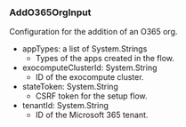 ### AddO365OrgInput
Configuration for the addition of an O365 org.

- appTypes: a list of System.Strings
  - Types of the apps created in the flow.
- exocomputeClusterId: System.String
  - ID of the exocompute cluster.
- stateToken: System.String
  - CSRF token for the setup flow.
- tenantId: System.String
  - ID of the Microsoft 365 tenant.
